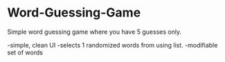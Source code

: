 # Word-Guessing-Game

Simple word guessing game where you have 5 guesses only.

-simple, clean UI
-selects 1 randomized words from using list.
-modifiable set of words
